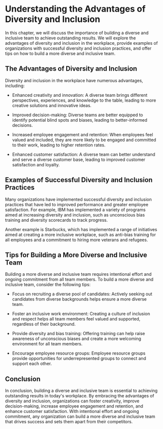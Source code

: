 Understanding the Advantages of Diversity and Inclusion
=========================================================================================================

In this chapter, we will discuss the importance of building a diverse and inclusive team to achieve outstanding results. We will explore the advantages of diversity and inclusion in the workplace, provide examples of organizations with successful diversity and inclusion practices, and offer tips on how to build a more diverse and inclusive team.

The Advantages of Diversity and Inclusion
-----------------------------------------

Diversity and inclusion in the workplace have numerous advantages, including:

* Enhanced creativity and innovation: A diverse team brings different perspectives, experiences, and knowledge to the table, leading to more creative solutions and innovative ideas.

* Improved decision-making: Diverse teams are better equipped to identify potential blind spots and biases, leading to better-informed decisions.

* Increased employee engagement and retention: When employees feel valued and included, they are more likely to be engaged and committed to their work, leading to higher retention rates.

* Enhanced customer satisfaction: A diverse team can better understand and serve a diverse customer base, leading to improved customer satisfaction and loyalty.

Examples of Successful Diversity and Inclusion Practices
--------------------------------------------------------

Many organizations have implemented successful diversity and inclusion practices that have led to improved performance and greater employee satisfaction. For example, IBM has implemented a variety of programs aimed at increasing diversity and inclusion, such as unconscious bias training and diversity scorecards to track progress.

Another example is Starbucks, which has implemented a range of initiatives aimed at creating a more inclusive workplace, such as anti-bias training for all employees and a commitment to hiring more veterans and refugees.

Tips for Building a More Diverse and Inclusive Team
---------------------------------------------------

Building a more diverse and inclusive team requires intentional effort and ongoing commitment from all team members. To build a more diverse and inclusive team, consider the following tips:

* Focus on recruiting a diverse pool of candidates: Actively seeking out candidates from diverse backgrounds helps ensure a more diverse team.

* Foster an inclusive work environment: Creating a culture of inclusion and respect helps all team members feel valued and supported, regardless of their background.

* Provide diversity and bias training: Offering training can help raise awareness of unconscious biases and create a more welcoming environment for all team members.

* Encourage employee resource groups: Employee resource groups provide opportunities for underrepresented groups to connect and support each other.

Conclusion
----------

In conclusion, building a diverse and inclusive team is essential to achieving outstanding results in today's workplace. By embracing the advantages of diversity and inclusion, organizations can foster creativity, improve decision-making, increase employee engagement and retention, and enhance customer satisfaction. With intentional effort and ongoing commitment, any organization can build a more diverse and inclusive team that drives success and sets them apart from their competitors.
